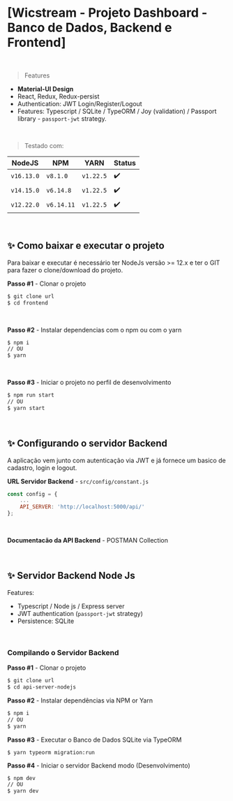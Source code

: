 # [Wicstream - Projeto Dashboard - Banco de Dados, Backend e Frontend]

<br />

> Features

- **Material-UI Design**
- React, Redux, Redux-persist
- Authentication: JWT Login/Register/Logout
- Features: Typescript / SQLite / TypeORM / Joy (validation) / Passport library - `passport-jwt` strategy.

<br />

> Testado com:

| NodeJS | NPM | YARN | Status | 
| --- | --- | --- | --- | 
| `v16.13.0` | `v8.1.0`   | `v1.22.5` | ✔️ | 
| `v14.15.0` | `v6.14.8`  | `v1.22.5` | ✔️ |
| `v12.22.0` | `v6.14.11` | `v1.22.5` | ✔️ |

<br >

## ✨ Como baixar e executar o projeto

Para baixar e executar é necessário ter NodeJs versão >= 12.x e ter o GIT para fazer o clone/download do projeto.

**Passo #1** - Clonar o projeto

```bash
$ git clone url
$ cd frontend
```

<br >

**Passo #2** - Instalar dependencias com o npm ou com o yarn

```bash
$ npm i
// OU
$ yarn
```

<br />

**Passo #3** - Iniciar o projeto no perfil de desenvolvimento

```bash
$ npm run start 
// OU
$ yarn start
```

<br />

## ✨ Configurando o servidor Backend

A aplicação vem junto com autenticação via JWT e já fornece um basico de cadastro, login e logout.

**URL Servidor Backend** - `src/config/constant.js` 

```javascript
const config = {
    ...
    API_SERVER: 'http://localhost:5000/api/'
};
```

<br />

**Documentacão da API Backend** - POSTMAN Collection

<br />

## ✨ Servidor Backend Node Js

Features:

- Typescript / Node js / Express server
- JWT authentication (`passport-jwt` strategy)
- Persistence: SQLite 

<br />

### Compilando o Servidor Backend

**Passo #1** - Clonar o projeto 

```bash
$ git clone url
$ cd api-server-nodejs
```

**Passo #2** - Instalar dependências via NPM or Yarn

```bash
$ npm i
// OU
$ yarn
```

**Passo #3** - Executar o Banco de Dados SQLite via TypeORM

```
$ yarn typeorm migration:run
```

**Passo #4** - Iniciar o servidor Backend modo (Desenvolvimento)

```bash
$ npm dev
// OU
$ yarn dev
```

<br /> 